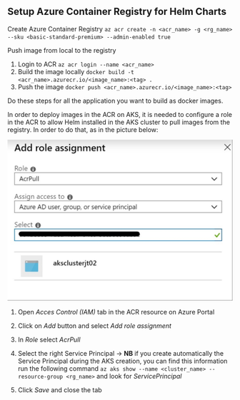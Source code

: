 ## Setup Azure Container Registry for Helm Charts

Create Azure Container Registry `az acr create -n <acr_name> -g <rg_name> --sku <basic-standard-premium> --admin-enabled true`

Push image from local to the registry
1. Login to ACR `az acr login --name <acr_name>`
2. Build the image locally `docker build -t <acr_name>.azurecr.io/<image_name>:<tag> .`
3. Push the image `docker push <acr_name>.azurecr.io/<image_name>:<tag>`

Do these steps for all the application you want to build as docker images.

In order to deploy images in the ACR on AKS, it is needed to configure a role in the ACR to allow Helm installed in the AKS cluster to pull images from the registry. In order to do that, as in the picture below:

![acr_add_role.jpg](/.attachments/acr-add-role.jpg)

1. Open _Acces Control (IAM)_ tab in the ACR resource on Azure Portal
2. Click on _Add_ button and select _Add role assignment_
3. In _Role_ select _AcrPull_
4. Select the right Service Principal -> **NB** if you create automatically the Service Principal during the AKS creation, you can find this information run the following command `az aks show --name <cluster_name> --resource-group <rg_name>` and look for _ServicePrincipal_

5. Click _Save_ and close the tab
